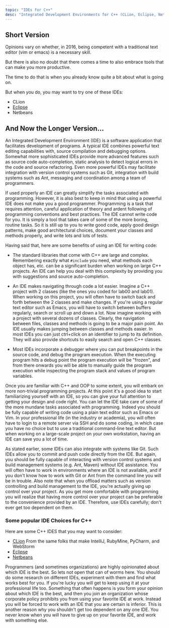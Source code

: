 ```yaml
---
topic: "IDEs for C++"
desc: "Integrated Development Environments for C++ (CLion, Eclipse, Netbeans, etc.)"
---
```


## Short Version

Opinions vary on whether, in 2016, being competent with a traditional
text editor (vim or emacs) is a necessary skill.  

But there is also no doubt that there comes a time to also embrace
tools that can make you more productive.

The time to do that is when you already know quite a bit about what is
going on.

But when you do, you may want to try one of these IDEs:

* CLion
* [Eclipse](/topics/eclipse/)
* Netbeans

## And Now the Longer Version...

An Integrated Development Environment (IDE) is a software application
that facilitates development of programs. A typical IDE combines
powerful text editing capabilities with, source compilation and
debugging options. Somewhat more sophisticated IDEs provide more
advanced features such as source code auto-completion, static analysis
to detect logical errors in the code and source refactoring.  Even
more powerful IDEs may facilitate integration with version control
systems such as Git, integration with build systems such as Ant,
messaging and coordination among a team of programmers.

If used properly an IDE can greatly simplify the tasks associated with
programming. However, it is also best to keep in mind that using a
powerful IDE does not make you a good programmer. Programming is a
task that requires attention, careful application of theory and ardent
following of programming conventions and best practices. The IDE
cannot write code for you. It is simply a tool that takes care of some
of the more boring, routine tasks. So it is still up to you to write
good code, apply good design patterns, make good architectural
choices, document your classes and methods properly, and
write lots and lots of tests.

Having said that, here are some benefits of using an IDE for writing code:

* The standard libraries that come with C++ are large and complex.
     Remembering exactly what `#include` you need, what methods each
     object has, etc. can be a significant burden when working on large C++
     projects. An IDE can help you deal with this complexity by providing
     you with suggestions and source auto-completion.

* An IDE makes navigating through code a lot easier. Imagine a C++
    project with 2 classes (like the ones you coded for lab00 and
    lab01). When working on this project, you will often have to switch
    back and forth between the 2 classes and make changes. If you're using
    a regular text editor such as Emacs, you will have to switch between
    buffers regularly, search or scroll up and down a lot.  Now imagine
    working with a project with several dozens of classes. Clearly, the
    navigation between files, classes and methods is going to be a major
    pain point. An IDE usually makes jumping between classes and methods
    easier. In most IDEs you can just ctrl+click on an identifier to jump
    to its definition. They will also provide shortcuts to easily search
    and open C++ classes.

* Most IDEs incorporate a debugger where you can put breakpoints in
    the source code, and debug the program execution. When the executing
    program hits a debug point the program execution will be "frozen", and
    from there onwards you will be able to manually guide the program
    execution while inspecting the program stack and values of program
    variables.

Once you are familiar with C++ and OOP to some extent, you will embark
on more non-trivial programming projects. At this point it's a good
idea to start familiarizing yourself with an IDE, so you can give your
full attention to getting your design and code right. You can let the
IDE take care of some of the more mundane tasks associated with
programming. Indeed you should be fully capable of writing code using
a plain text editor such as Emacs or Vim. In your professional life
(in the industry or academia), you will often have to login to a
remote server via SSH and do some coding, in which case you have no
choice but to use a traditional command-line text editor. But when
working on a large-scale project on your own workstation, having an
IDE can save you a lot of time.

As stated earlier, some IDEs can also integrate with systems like
Git. Such IDEs allow you to commit and push code directly from the
IDE. But again, you should be fully capable of interacting with
version control systems and build management systems (e.g. Ant, Maven)
without IDE assistance. You will often have to work in environments
where an IDE is not available, and if you don't know how to work with
Git or Ant from the command line you will be in trouble. Also note
that when you offload matters such as version controlling and build
management to the IDE, you're actually giving up control over your
project.  As you get more comfortable with programming you will
realize that having more control over your project can be preferable
to the convenience provided by an IDE. Therefore, use IDEs carefully;
don't ever get too dependent on them.

### Some popular IDE Choices for C++

Here are some C++ IDES that you may want to consider:

* [CLion](https://www.jetbrains.com/clion/) From the same folks that make IntelliJ, RubyMine, PyCharm, and WebStorm
* [Eclipse](http://www.eclipse.org/home/index.php)
* [Netbeans](https://netbeans.org/)

Programmers (and sometimes organizations) are highly opinionated about which IDE is the 
best. So lets not open that can of worms here. You should do some research on different
IDEs, experiment with them and find what works best for you. If you're lucky you will 
get to keep using it at your professional life too. Something that often happens is
you form your opinion about which IDE is the best, and then you join an organization
whose corporate policy prohibits you from using your favorite IDE at work. Instead
you will be forced to work with an IDE that you are certain is inferior. This is 
another reason why you shouldn't get too dependent on any one IDE. You never know when
you will have to give up on your favorite IDE, and work with something else.

